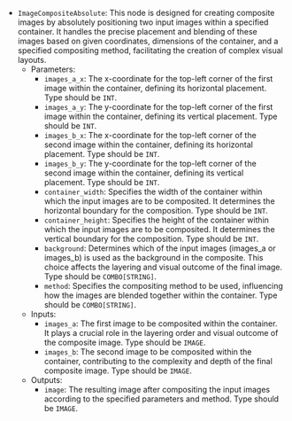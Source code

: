 - `ImageCompositeAbsolute`: This node is designed for creating composite images by absolutely positioning two input images within a specified container. It handles the precise placement and blending of these images based on given coordinates, dimensions of the container, and a specified compositing method, facilitating the creation of complex visual layouts.
    - Parameters:
        - `images_a_x`: The x-coordinate for the top-left corner of the first image within the container, defining its horizontal placement. Type should be `INT`.
        - `images_a_y`: The y-coordinate for the top-left corner of the first image within the container, defining its vertical placement. Type should be `INT`.
        - `images_b_x`: The x-coordinate for the top-left corner of the second image within the container, defining its horizontal placement. Type should be `INT`.
        - `images_b_y`: The y-coordinate for the top-left corner of the second image within the container, defining its vertical placement. Type should be `INT`.
        - `container_width`: Specifies the width of the container within which the input images are to be composited. It determines the horizontal boundary for the composition. Type should be `INT`.
        - `container_height`: Specifies the height of the container within which the input images are to be composited. It determines the vertical boundary for the composition. Type should be `INT`.
        - `background`: Determines which of the input images (images_a or images_b) is used as the background in the composite. This choice affects the layering and visual outcome of the final image. Type should be `COMBO[STRING]`.
        - `method`: Specifies the compositing method to be used, influencing how the images are blended together within the container. Type should be `COMBO[STRING]`.
    - Inputs:
        - `images_a`: The first image to be composited within the container. It plays a crucial role in the layering order and visual outcome of the composite image. Type should be `IMAGE`.
        - `images_b`: The second image to be composited within the container, contributing to the complexity and depth of the final composite image. Type should be `IMAGE`.
    - Outputs:
        - `image`: The resulting image after compositing the input images according to the specified parameters and method. Type should be `IMAGE`.
